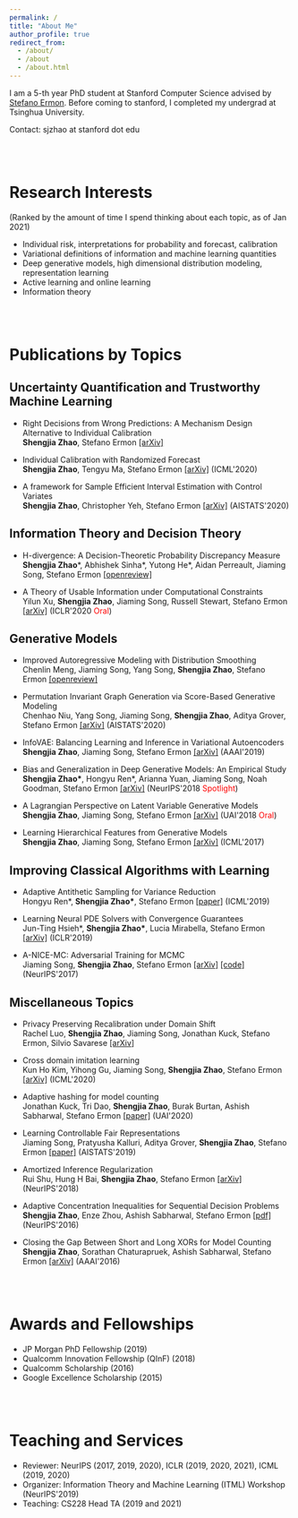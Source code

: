 ```yaml
---
permalink: /
title: "About Me"
author_profile: true
redirect_from: 
  - /about/
  - /about
  - /about.html
---
```


I am a 5-th year PhD student at Stanford Computer Science advised by <a href="http://cs.stanford.edu/~ermon/">Stefano Ermon</a>. Before coming to stanford, I completed my undergrad at Tsinghua University.

Contact: sjzhao at stanford dot edu

<br><br>

# Research Interests 
(Ranked by the amount of time I spend thinking about each topic, as of Jan 2021)

- Individual risk, interpretations for probability and forecast, calibration
- Variational definitions of information and machine learning quantities
- Deep generative models, high dimensional distribution modeling, representation learning
- Active learning and online learning
- Information theory

<br><br>

# Publications by Topics

## Uncertainty Quantification and Trustworthy Machine Learning

- Right Decisions from Wrong Predictions: A Mechanism Design Alternative to Individual Calibration <br>
<b>Shengjia Zhao</b>, Stefano Ermon <a href="https://arxiv.org/abs/2011.07476">[arXiv]</a>

- Individual Calibration with Randomized Forecast <br>
<b>Shengjia Zhao</b>, Tengyu Ma, Stefano Ermon <a href="https://arxiv.org/abs/2006.10288">[arXiv]</a> (ICML'2020)

- A framework for Sample Efficient Interval Estimation with Control Variates <br>
<b>Shengjia Zhao</b>, Christopher Yeh, Stefano Ermon [[arXiv]](https://arxiv.org/abs/2006.10287) (AISTATS'2020) 

## Information Theory and Decision Theory

- H-divergence: A Decision-Theoretic Probability Discrepancy Measure <br>
<b> Shengjia Zhao</b>\*, Abhishek Sinha\*, Yutong He\*, Aidan Perreault, Jiaming Song, Stefano Ermon <a href="https://openreview.net/forum?id=uBHs6zpY4in&referrer=%5BAuthor%20Console%5D(%2Fgroup%3Fid%3DICLR.cc%2F2021%2FConference%2FAuthors%23your-submissions)">[openreview]</a>

- A Theory of Usable Information under Computational Constraints <br>
  Yilun Xu, <b> Shengjia Zhao</b>, Jiaming Song, Russell Stewart, Stefano Ermon [[arXiv]](https://arxiv.org/abs/2002.10689) (ICLR'2020 <font color='red'>Oral</font>)

## Generative Models

 - Improved Autoregressive Modeling with Distribution Smoothing <br>
 Chenlin Meng, Jiaming Song, Yang Song, <b>Shengjia Zhao</b>, Stefano Ermon [[openreview]](https://openreview.net/forum?id=rJA5Pz7lHKb&referrer=%5BAuthor%20Console%5D(%2Fgroup%3Fid%3DICLR.cc%2F2021%2FConference%2FAuthors%23your-submissions))

 - Permutation Invariant Graph Generation via Score-Based Generative Modeling <br>
Chenhao Niu, Yang Song, Jiaming Song, <b> Shengjia Zhao</b>, Aditya Grover, Stefano Ermon [[arXiv]](https://arxiv.org/abs/2003.00638) (AISTATS'2020) 

- InfoVAE: Balancing Learning and Inference in Variational Autoencoders <br>
 <b>Shengjia Zhao</b>, Jiaming Song, Stefano Ermon <a href="https://arxiv.org/abs/1706.02262">[arXiv]</a> (AAAI'2019)

 - Bias and Generalization in Deep Generative Models: An Empirical Study <br>
<b>Shengjia Zhao\*</b>, Hongyu Ren*, Arianna Yuan, Jiaming Song, Noah Goodman, Stefano Ermon [[arXiv]](https://arxiv.org/abs/1811.03259) (NeurIPS'2018 <font color='red'> Spotlight</font>) 

- A Lagrangian Perspective on Latent Variable Generative Models <br>
 <b>Shengjia Zhao</b>, Jiaming Song, Stefano Ermon <a href="https://arxiv.org/abs/1806.06514">[arXiv]</a> (UAI'2018 <font color='red'>Oral</font>)

 - Learning Hierarchical Features from Generative Models <br>
 <b>Shengjia Zhao</b>, Jiaming Song, Stefano Ermon <a href="https://arxiv.org/abs/1702.08396">[arXiv]</a> (ICML'2017)

## Improving Classical Algorithms with Learning

- Adaptive Antithetic Sampling for Variance Reduction <br>
Hongyu Ren\*, <b> Shengjia Zhao\*</b>, Stefano Ermon [[paper]](http://proceedings.mlr.press/v97/ren19b.html) (ICML'2019)

- Learning Neural PDE Solvers with Convergence Guarantees <br>
Jun-Ting Hsieh\*, <b> Shengjia Zhao\*</b>, Lucia Mirabella, Stefano Ermon [[arXiv]](https://arxiv.org/abs/1906.01200) (ICLR'2019)

- A-NICE-MC: Adversarial Training for MCMC <br>
Jiaming Song, <b>Shengjia Zhao</b>, Stefano Ermon <a href="https://arxiv.org/abs/1706.07561">[arXiv]</a> <a href="https://github.com/ermongroup/Variational-Ladder-Autoencoder">[code]</a> (NeurIPS'2017)

## Miscellaneous Topics 

- Privacy Preserving Recalibration under Domain Shift <br>
Rachel Luo, <b>Shengjia Zhao</b>, Jiaming Song, Jonathan Kuck, Stefano Ermon, Silvio Savarese [[arXiv]](https://arxiv.org/abs/2008.09643) 

- Cross domain imitation learning <br>
Kun Ho Kim, Yihong Gu, Jiaming Song, <b>Shengjia Zhao</b>, Stefano Ermon [[arXiv]](https://arxiv.org/abs/1910.00105) (ICML'2020)

- Adaptive hashing for model counting <br>
Jonathan Kuck, Tri Dao, <b>Shengjia Zhao</b>, Burak Burtan, Ashish Sabharwal, Stefano Ermon [[paper]](http://proceedings.mlr.press/v115/kuck20a.html) (UAI'2020)

- Learning Controllable Fair Representations <br>
Jiaming Song, Pratyusha Kalluri, Aditya Grover, <b>Shengjia Zhao</b>, Stefano Ermon [[paper]](http://proceedings.mlr.press/v89/song19a) (AISTATS'2019)

- Amortized Inference Regularization <br>
Rui Shu, Hung H Bai, <b>Shengjia Zhao</b>, Stefano Ermon [[arXiv]](https://arxiv.org/abs/1805.08913) (NeurIPS'2018)

- Adaptive Concentration Inequalities for Sequential Decision Problems <br>
<b>Shengjia Zhao</b>, Enze Zhou, Ashish Sabharwal, Stefano Ermon <a href="https://papers.nips.cc/paper/6493-adaptive-concentration-inequalities-for-sequential-decision-problems.pdf">[pdf]</a> (NeurIPS'2016)

- Closing the Gap Between Short and Long XORs for Model Counting <br>
<b>Shengjia Zhao</b>, Sorathan Chaturapruek, Ashish Sabharwal, Stefano Ermon <a href="https://arxiv.org/abs/1512.08863">[arXiv]</a> (AAAI'2016)

<br><br>

# Awards and Fellowships
- JP Morgan PhD Fellowship (2019) 
- Qualcomm Innovation Fellowship (QInF) (2018) 
- Qualcomm Scholarship (2016) 
- Google Excellence Scholarship (2015) 

<br><br>

# Teaching and Services
- Reviewer: NeurIPS (2017, 2019, 2020), ICLR (2019, 2020, 2021), ICML (2019, 2020)
- Organizer: Information Theory and Machine Learning (ITML) Workshop (NeurIPS'2019)
- Teaching: CS228 Head TA (2019 and 2021)

